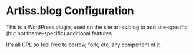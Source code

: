 # Artiss.blog Configuration

This is a WordPress plugin, used on the site artiss.blog to add site-specific (but not theme-specific) additional features.

It's all GPL so feel free to borrow, fork, etc, any component of it.